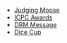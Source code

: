 * [Judging Moose](https://open.kattis.com/problems/judgingmoose)
* [ICPC Awards](https://open.kattis.com/problems/icpcawards)
* [DRM Message](https://open.kattis.com/problems/drmmessages)
* [Dice Cup](https://open.kattis.com/problems/dicecup)
